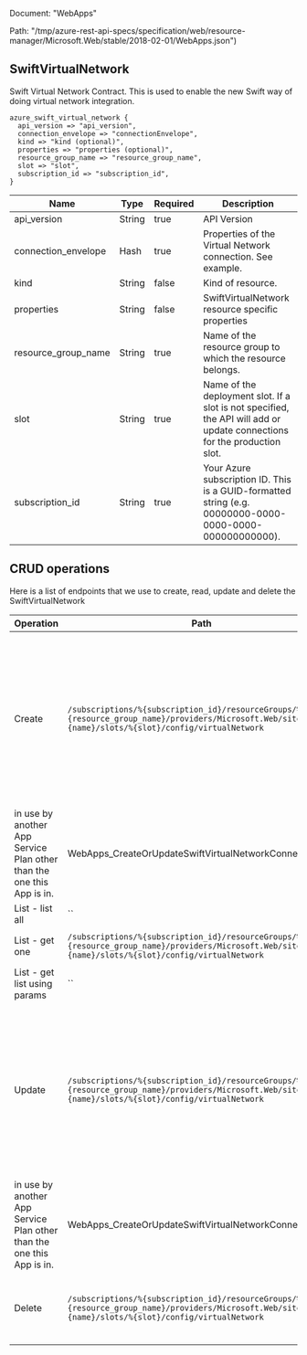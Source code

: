 Document: "WebApps"


Path: "/tmp/azure-rest-api-specs/specification/web/resource-manager/Microsoft.Web/stable/2018-02-01/WebApps.json")

## SwiftVirtualNetwork

Swift Virtual Network Contract. This is used to enable the new Swift way of doing virtual network integration.

```puppet
azure_swift_virtual_network {
  api_version => "api_version",
  connection_envelope => "connectionEnvelope",
  kind => "kind (optional)",
  properties => "properties (optional)",
  resource_group_name => "resource_group_name",
  slot => "slot",
  subscription_id => "subscription_id",
}
```

| Name        | Type           | Required       | Description       |
| ------------- | ------------- | ------------- | ------------- |
|api_version | String | true | API Version |
|connection_envelope | Hash | true | Properties of the Virtual Network connection. See example. |
|kind | String | false | Kind of resource. |
|properties | String | false | SwiftVirtualNetwork resource specific properties |
|resource_group_name | String | true | Name of the resource group to which the resource belongs. |
|slot | String | true | Name of the deployment slot. If a slot is not specified, the API will add or update connections for the production slot. |
|subscription_id | String | true | Your Azure subscription ID. This is a GUID-formatted string (e.g. 00000000-0000-0000-0000-000000000000). |



## CRUD operations

Here is a list of endpoints that we use to create, read, update and delete the SwiftVirtualNetwork

| Operation | Path | Verb | Description | OperationID |
| ------------- | ------------- | ------------- | ------------- | ------------- |
|Create|`/subscriptions/%{subscription_id}/resourceGroups/%{resource_group_name}/providers/Microsoft.Web/sites/%{name}/slots/%{slot}/config/virtualNetwork`|Put|Integrates this Web App with a Virtual Network. This requires that 1) "swiftSupported" is true when doing a GET against this resource, and 2) that the target Subnet has already been delegated, and is not
in use by another App Service Plan other than the one this App is in.|WebApps_CreateOrUpdateSwiftVirtualNetworkConnectionSlot|
|List - list all|``||||
|List - get one|`/subscriptions/%{subscription_id}/resourceGroups/%{resource_group_name}/providers/Microsoft.Web/sites/%{name}/slots/%{slot}/config/virtualNetwork`|Get|Gets a Swift Virtual Network connection.|WebApps_GetSwiftVirtualNetworkConnectionSlot|
|List - get list using params|``||||
|Update|`/subscriptions/%{subscription_id}/resourceGroups/%{resource_group_name}/providers/Microsoft.Web/sites/%{name}/slots/%{slot}/config/virtualNetwork`|Put|Integrates this Web App with a Virtual Network. This requires that 1) "swiftSupported" is true when doing a GET against this resource, and 2) that the target Subnet has already been delegated, and is not
in use by another App Service Plan other than the one this App is in.|WebApps_CreateOrUpdateSwiftVirtualNetworkConnectionSlot|
|Delete|`/subscriptions/%{subscription_id}/resourceGroups/%{resource_group_name}/providers/Microsoft.Web/sites/%{name}/slots/%{slot}/config/virtualNetwork`|Delete|Deletes a Swift Virtual Network connection from an app (or deployment slot).|WebApps_DeleteSwiftVirtualNetworkSlot|

